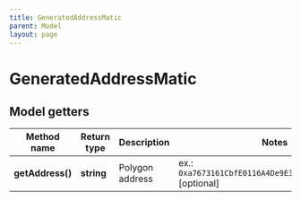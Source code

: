 ```yaml
---
title: GeneratedAddressMatic
parent: Model
layout: page
---
```


# GeneratedAddressMatic

## Model getters

Method name | Return type | Description | Notes
------------ | ------------- | ------------- | -------------
**getAddress()** | **string** | Polygon address | ex.: `0xa7673161CbfE0116A4De9E341f8465940c2211d4` [optional]

